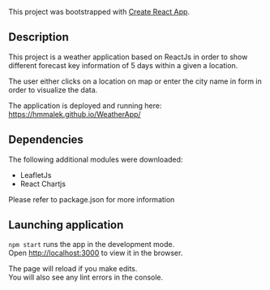 This project was bootstrapped with [Create React App](https://github.com/facebook/create-react-app).

## Description

This project is a weather application based on ReactJs in order to show different  forecast key information of 5 days within a given a location. 

The user either clicks on a location on map or enter the city name in form in order to visualize the data.

The application is deployed and running here: https://hmmalek.github.io/WeatherApp/

## Dependencies

The following additional modules were downloaded: 

 * LeafletJs <br/>
 * React Chartjs <br />

 Please refer to package.json for more information

## Launching application

`npm start`
runs the app in the development mode.<br />
Open [http://localhost:3000](http://localhost:3000) to view it in the browser.

The page will reload if you make edits.<br />
You will also see any lint errors in the console.


